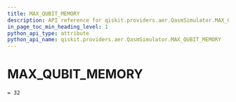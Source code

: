 ```yaml
---
title: MAX_QUBIT_MEMORY
description: API reference for qiskit.providers.aer.QasmSimulator.MAX_QUBIT_MEMORY
in_page_toc_min_heading_level: 1
python_api_type: attribute
python_api_name: qiskit.providers.aer.QasmSimulator.MAX_QUBIT_MEMORY
---
```


# MAX\_QUBIT\_MEMORY

<span id="qiskit.providers.aer.QasmSimulator.MAX_QUBIT_MEMORY" />

`= 32`

